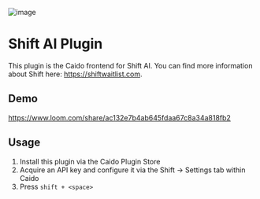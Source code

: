 ![image](https://github.com/user-attachments/assets/0641619d-b629-40c6-9aec-dc209deb8491)


# Shift AI Plugin

This plugin is the Caido frontend for Shift AI. You can find more information about Shift here: https://shiftwaitlist.com.

## Demo
https://www.loom.com/share/ac132e7b4ab645fdaa67c8a34a818fb2

## Usage

1. Install this plugin via the Caido Plugin Store
2. Acquire an API key and configure it via the Shift -> Settings tab within Caido
3. Press `shift + <space>`
